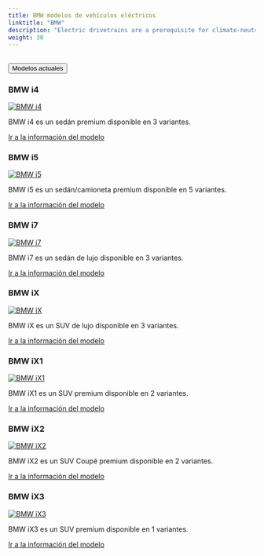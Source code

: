 ```yaml
---
title: BMW modelos de vehículos eléctricos
linktitle: "BMW"
description: "Electric drivetrains are a prerequisite for climate-neutral mobility of the future. This is why the BMW Group is consistently expanding its range of electric vehicles. As early as 2023, the Group will offer at least one fully electric model in virtually all key segments. "
weight: 30
---
```

<!-- markdownlint-disable MD033 -->
<!-- markdownlint-disable MD010 -->


<div class="accordion" id="accordionPanelsStayOpenExample">
    <div class="accordion-item">
        <h2 class="accordion-header">
            <button class="accordion-button" type="button" data-bs-toggle="collapse" data-bs-target="#panelsStayOpen-collapseOne" aria-expanded="true" aria-controls="panelsStayOpen-collapseOne">
                        Modelos actuales
            </button>
        </h2>
        <div id="panelsStayOpen-collapseOne" class="accordion-collapse collapse show">
            <div class="accordion-body">
    <div class="container p-3 mb-4 bg-body-tertiary rounded border">
        <h3>BMW i4</h3>
        <div class="row">
            <div class="col col-12 col-md-6">
                <a href="i4">
                    <img src="https://media.evkx.net/multimedia/models/bmw/i4/i4_edrive40/main_1_st.jpg" class="img-fluid" alt="BMW i4" >
                </a>
            </div>
            <div class="col col-12 col-md-6"><p>
BMW i4 es un sedán premium disponible en 3 variantes.
</p>
	<a href="i4/" class="btn btn-outline-primary" role="button">Ir a la información del modelo</a>
		</div>
	</div>
</div>
    <div class="container p-3 mb-4 bg-body-tertiary rounded border">
        <h3>BMW i5</h3>
        <div class="row">
            <div class="col col-12 col-md-6">
                <a href="i5">
                    <img src="https://media.evkx.net/multimedia/models/bmw/i5/i5_m60_xdrive/main_1_st.jpg" class="img-fluid" alt="BMW i5" >
                </a>
            </div>
            <div class="col col-12 col-md-6"><p>
BMW i5 es un sedán/camioneta premium disponible en 5 variantes.
</p>
	<a href="i5/" class="btn btn-outline-primary" role="button">Ir a la información del modelo</a>
		</div>
	</div>
</div>
    <div class="container p-3 mb-4 bg-body-tertiary rounded border">
        <h3>BMW i7</h3>
        <div class="row">
            <div class="col col-12 col-md-6">
                <a href="i7">
                    <img src="https://media.evkx.net/multimedia/models/bmw/i7/i7_xdrive60/main_1_st.jpg" class="img-fluid" alt="BMW i7" >
                </a>
            </div>
            <div class="col col-12 col-md-6"><p>
BMW i7 es un sedán de lujo disponible en 3 variantes.
</p>
	<a href="i7/" class="btn btn-outline-primary" role="button">Ir a la información del modelo</a>
		</div>
	</div>
</div>
    <div class="container p-3 mb-4 bg-body-tertiary rounded border">
        <h3>BMW iX</h3>
        <div class="row">
            <div class="col col-12 col-md-6">
                <a href="ix">
                    <img src="https://media.evkx.net/multimedia/models/bmw/ix/ix_xdrive40/main_1_st.jpg" class="img-fluid" alt="BMW iX" >
                </a>
            </div>
            <div class="col col-12 col-md-6"><p>
BMW iX es un SUV de lujo disponible en 3 variantes.
</p>
	<a href="ix/" class="btn btn-outline-primary" role="button">Ir a la información del modelo</a>
		</div>
	</div>
</div>
    <div class="container p-3 mb-4 bg-body-tertiary rounded border">
        <h3>BMW iX1</h3>
        <div class="row">
            <div class="col col-12 col-md-6">
                <a href="ix1">
                    <img src="https://media.evkx.net/multimedia/models/bmw/ix1/ix1_xdrive30/main_1_st.jpg" class="img-fluid" alt="BMW iX1" >
                </a>
            </div>
            <div class="col col-12 col-md-6"><p>
BMW iX1 es un SUV premium disponible en 2 variantes.
</p>
	<a href="ix1/" class="btn btn-outline-primary" role="button">Ir a la información del modelo</a>
		</div>
	</div>
</div>
    <div class="container p-3 mb-4 bg-body-tertiary rounded border">
        <h3>BMW iX2</h3>
        <div class="row">
            <div class="col col-12 col-md-6">
                <a href="ix2">
                    <img src="https://media.evkx.net/multimedia/models/bmw/ix2/ix2_xdrive30/main_1_st.jpg" class="img-fluid" alt="BMW iX2" >
                </a>
            </div>
            <div class="col col-12 col-md-6"><p>
BMW iX2 es un SUV Coupé premium disponible en 2 variantes.
</p>
	<a href="ix2/" class="btn btn-outline-primary" role="button">Ir a la información del modelo</a>
		</div>
	</div>
</div>
    <div class="container p-3 mb-4 bg-body-tertiary rounded border">
        <h3>BMW iX3</h3>
        <div class="row">
            <div class="col col-12 col-md-6">
                <a href="ix3">
                    <img src="https://media.evkx.net/multimedia/models/bmw/ix3/ix3/main_1_st.jpg" class="img-fluid" alt="BMW iX3" >
                </a>
            </div>
            <div class="col col-12 col-md-6"><p>
BMW iX3 es un SUV premium disponible en 1 variantes.
</p>
	<a href="ix3/" class="btn btn-outline-primary" role="button">Ir a la información del modelo</a>
		</div>
	</div>
</div>
        </div>
    </div>
</div></div>
